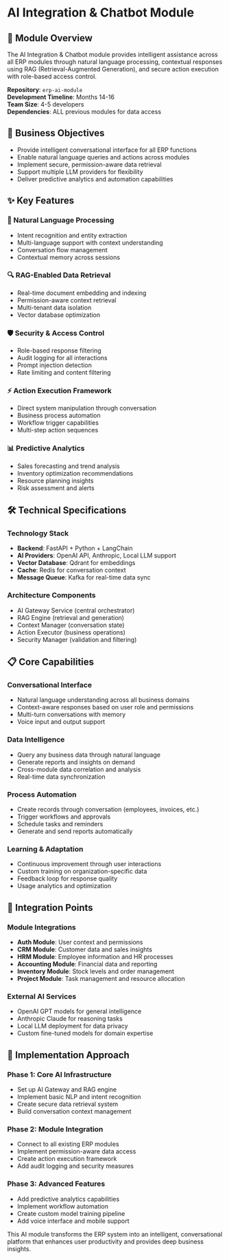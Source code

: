 # AI Integration & Chatbot Module

## 🤖 Module Overview

The AI Integration & Chatbot module provides intelligent assistance across all ERP modules through natural language processing, contextual responses using RAG (Retrieval-Augmented Generation), and secure action execution with role-based access control.

**Repository**: `erp-ai-module`  
**Development Timeline**: Months 14-16  
**Team Size**: 4-5 developers  
**Dependencies**: ALL previous modules for data access

## 🎯 Business Objectives

- Provide intelligent conversational interface for all ERP functions
- Enable natural language queries and actions across modules
- Implement secure, permission-aware data retrieval
- Support multiple LLM providers for flexibility
- Deliver predictive analytics and automation capabilities

## ✨ Key Features

### 🧠 Natural Language Processing
- Intent recognition and entity extraction
- Multi-language support with context understanding
- Conversation flow management
- Contextual memory across sessions

### 🔍 RAG-Enabled Data Retrieval
- Real-time document embedding and indexing
- Permission-aware context retrieval
- Multi-tenant data isolation
- Vector database optimization

### 🛡️ Security & Access Control
- Role-based response filtering
- Audit logging for all interactions
- Prompt injection detection
- Rate limiting and content filtering

### ⚡ Action Execution Framework
- Direct system manipulation through conversation
- Business process automation
- Workflow trigger capabilities
- Multi-step action sequences

### 📊 Predictive Analytics
- Sales forecasting and trend analysis
- Inventory optimization recommendations
- Resource planning insights
- Risk assessment and alerts

## 🛠️ Technical Specifications

### Technology Stack
- **Backend**: FastAPI + Python + LangChain
- **AI Providers**: OpenAI API, Anthropic, Local LLM support
- **Vector Database**: Qdrant for embeddings
- **Cache**: Redis for conversation context
- **Message Queue**: Kafka for real-time data sync

### Architecture Components
- AI Gateway Service (central orchestrator)
- RAG Engine (retrieval and generation)
- Context Manager (conversation state)
- Action Executor (business operations)
- Security Manager (validation and filtering)

## 📋 Core Capabilities

### Conversational Interface
- Natural language understanding across all business domains
- Context-aware responses based on user role and permissions
- Multi-turn conversations with memory
- Voice input and output support

### Data Intelligence
- Query any business data through natural language
- Generate reports and insights on demand
- Cross-module data correlation and analysis
- Real-time data synchronization

### Process Automation
- Create records through conversation (employees, invoices, etc.)
- Trigger workflows and approvals
- Schedule tasks and reminders
- Generate and send reports automatically

### Learning & Adaptation
- Continuous improvement through user interactions
- Custom training on organization-specific data
- Feedback loop for response quality
- Usage analytics and optimization

## 🔌 Integration Points

### Module Integrations
- **Auth Module**: User context and permissions
- **CRM Module**: Customer data and sales insights
- **HRM Module**: Employee information and HR processes
- **Accounting Module**: Financial data and reporting
- **Inventory Module**: Stock levels and order management
- **Project Module**: Task management and resource allocation

### External AI Services
- OpenAI GPT models for general intelligence
- Anthropic Claude for reasoning tasks
- Local LLM deployment for data privacy
- Custom fine-tuned models for domain expertise

## 🚀 Implementation Approach

### Phase 1: Core AI Infrastructure
- Set up AI Gateway and RAG engine
- Implement basic NLP and intent recognition
- Create secure data retrieval system
- Build conversation context management

### Phase 2: Module Integration
- Connect to all existing ERP modules
- Implement permission-aware data access
- Create action execution framework
- Add audit logging and security measures

### Phase 3: Advanced Features
- Add predictive analytics capabilities
- Implement workflow automation
- Create custom model training pipeline
- Add voice interface and mobile support

This AI module transforms the ERP system into an intelligent, conversational platform that enhances user productivity and provides deep business insights.